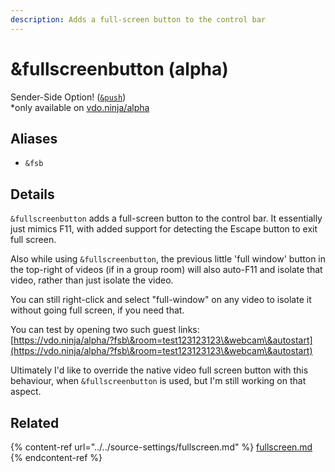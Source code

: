 ```yaml
---
description: Adds a full-screen button to the control bar
---
```


# \&fullscreenbutton (alpha)

Sender-Side Option! ([`&push`](../../source-settings/push.md))\
\*only available on [vdo.ninja/alpha](https://vdo.ninja/alpha/)

## Aliases

* `&fsb`

## Details

`&fullscreenbutton` adds a full-screen button to the control bar. It essentially just mimics F11, with added support for detecting the Escape button to exit full screen.

Also while using `&fullscreenbutton`, the previous little 'full window' button in the top-right of videos (if in a group room) will also auto-F11 and isolate that video, rather than just isolate the video.

You can still right-click and select "full-window" on any video to isolate it without going full screen, if you need that.

You can test by opening two such guest links:\
[https://vdo.ninja/alpha/?fsb\&room=test123123123\&webcam\&autostart](https://vdo.ninja/alpha/?fsb\&room=test123123123\&webcam\&autostart)

Ultimately I'd like to override the native video full screen button with this behaviour, when `&fullscreenbutton` is used, but I'm still working on that aspect.

## Related

{% content-ref url="../../source-settings/fullscreen.md" %}
[fullscreen.md](../../source-settings/fullscreen.md)
{% endcontent-ref %}
